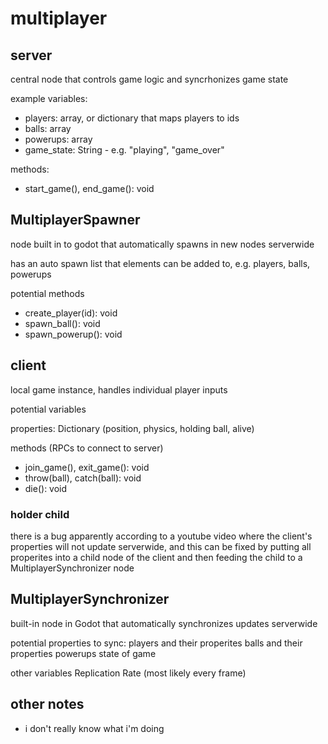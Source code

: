 # multiplayer

## server

central node that controls game logic and syncrhonizes game state

example variables:

- players: array, or dictionary that maps players to ids
- balls: array
- powerups: array
- game_state: String - e.g. "playing", "game_over"

methods:

- start_game(), end_game(): void

## MultiplayerSpawner

node built in to godot that automatically spawns in new nodes serverwide

has an auto spawn list that elements can be added to, e.g. players, balls, powerups

potential methods

- create_player(id): void
- spawn_ball(): void
- spawn_powerup(): void

## client

local game instance, handles individual player inputs

potential variables

properties: Dictionary (position, physics, holding ball, alive)

methods (RPCs to connect to server)

- join_game(), exit_game(): void
- throw(ball), catch(ball): void
- die(): void

### holder child

there is a bug apparently according to a youtube video where the client's properties will not update serverwide, and this can be fixed by putting all properites into a child node of the client and then feeding the child to a MultiplayerSynchronizer node

## MultiplayerSynchronizer

built-in node in Godot that automatically synchronizes updates serverwide

potential properties to sync:
players and their properites
balls and their properties
powerups
state of game

other variables
Replication Rate (most likely every frame)

## other notes

- i don't really know what i'm doing
